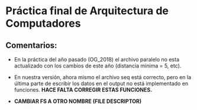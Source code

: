 ﻿# Práctica final de Arquitectura de Computadores
## Comentarios:
* En la práctica del año pasado (OG_2018) el archivo paralelo no esta actualizado con los cambios de este año (distancia minima = 5, etc).

* En nuestra versión, ahora mismo el archivo seq está correcto, pero en la última parte de escribir los datos en el output no está implementado en funciones. **HACE FALTA CORREGIR ESTAS FUNCIONES.**

* **CAMBIAR FS A OTRO NOMBRE (FILE DESCRIPTOR)**
